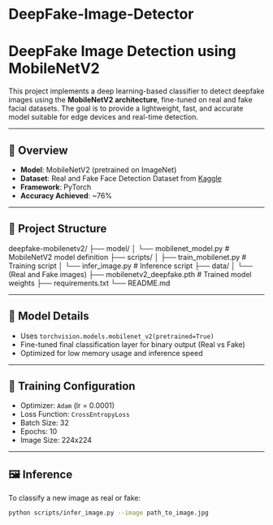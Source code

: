 # DeepFake-Image-Detector
# DeepFake Image Detection using MobileNetV2

This project implements a deep learning-based classifier to detect deepfake images using the **MobileNetV2 architecture**, fine-tuned on real and fake facial datasets. The goal is to provide a lightweight, fast, and accurate model suitable for edge devices and real-time detection.

---

## 📌 Overview

- **Model**: MobileNetV2 (pretrained on ImageNet)
- **Dataset**: Real and Fake Face Detection Dataset from [Kaggle](https://www.kaggle.com/datasets/ciplab/real-and-fake-face-detection)
- **Framework**: PyTorch
- **Accuracy Achieved**: ~76%

---

## 📁 Project Structure

deepfake-mobilenetv2/
├── model/
│ └── mobilenet_model.py # MobileNetV2 model definition
├── scripts/
│ ├── train_mobilenet.py # Training script
│ └── infer_image.py # Inference script
├── data/
│ └── (Real and Fake images)
├── mobilenetv2_deepfake.pth # Trained model weights
├── requirements.txt
└── README.md

---

## 🧠 Model Details

- Uses `torchvision.models.mobilenet_v2(pretrained=True)`
- Fine-tuned final classification layer for binary output (Real vs Fake)
- Optimized for low memory usage and inference speed

---

## 🔧 Training Configuration

- Optimizer: `Adam` (lr = 0.0001)
- Loss Function: `CrossEntropyLoss`
- Batch Size: 32
- Epochs: 10
- Image Size: 224x224

---

## 🖼️ Inference

To classify a new image as real or fake:

```bash
python scripts/infer_image.py --image path_to_image.jpg
